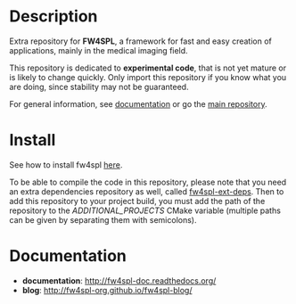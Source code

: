 Description
===========

Extra repository for **FW4SPL**, a framework for fast and easy creation of applications, mainly in the medical imaging field.

This repository is dedicated to **experimental code**, that is not yet mature or is likely to change quickly. Only import this repository if you 
know what you are doing, since stability may not be guaranteed.

For general information, see [documentation](http://fw4spl-doc.readthedocs.org/) or go the [main repository](https://github.com/fw4spl-org/fw4spl).

Install
=======

See how to install fw4spl [here](http://fw4spl-doc.readthedocs.org/en/fw4spl_0.11.0/Installation/index.html).

To be able to compile the code in this repository, please note that you need an extra dependencies repository as well, called [fw4spl-ext-deps](https://github.com/fw4spl-org/fw4spl-ext-deps). Then to add this repository to your project build, you must add the path of the repository to the *ADDITIONAL_PROJECTS* CMake variable (multiple paths can be given by separating them with semicolons).

Documentation
=============

* **documentation**: http://fw4spl-doc.readthedocs.org/
* **blog**: http://fw4spl-org.github.io/fw4spl-blog/

